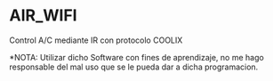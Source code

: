 # AIR_WIFI
Control A/C mediante IR con protocolo COOLIX

*NOTA: Utilizar dicho Software con fines de aprendizaje, no me hago responsable del mal uso que se le pueda dar a dicha programacion.
